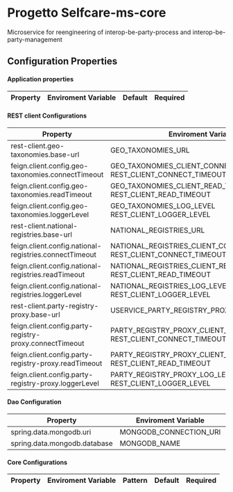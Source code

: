 # Progetto Selfcare-ms-core
Microservice for reengineering of interop-be-party-process and interop-be-party-management


## Configuration Properties

#### Application properties

| **Property** | **Enviroment Variable** | **Default** | **Required** |
|--------------|-------------------------|-------------|:------------:|


#### REST client Configurations

| **Property**                                             | **Enviroment Variable**                                                    | **Default**                                                                                                                                                                                                                       | **Required**   |
|----------------------------------------------------------|----------------------------------------------------------------------------|-----------------------------------------------------------------------------------------------------------------------------------------------------------------------------------------------------------------------------------|:--------------:|
| rest-client.geo-taxonomies.base-url                      | GEO_TAXONOMIES_URL                                                         | <a name= "default property"></a>[default_property](https://github.com/pagopa/selfcare-ms-core/blob/919723ef4738a77f258cd69d34f5f1a0c8886f14/connector/rest/src/main/resources/config/geo-taxonomies-rest-client.properties)       |      yes       |
| feign.client.config.geo-taxonomies.connectTimeout        | GEO_TAXONOMIES_CLIENT_CONNECT_TIMEOUT<br>REST_CLIENT_CONNECT_TIMEOUT       | <a name= "default property"></a>[default_property](https://github.com/pagopa/selfcare-ms-core/blob/919723ef4738a77f258cd69d34f5f1a0c8886f14/connector/rest/src/main/resources/config/geo-taxonomies-rest-client.properties)       |      yes       |
| feign.client.config.geo-taxonomies.readTimeout           | GEO_TAXONOMIES_CLIENT_READ_TIMEOUT<br>REST_CLIENT_READ_TIMEOUT             | <a name= "default property"></a>[default_property](https://github.com/pagopa/selfcare-ms-core/blob/919723ef4738a77f258cd69d34f5f1a0c8886f14/connector/rest/src/main/resources/config/geo-taxonomies-rest-client.properties)       |      yes       |
| feign.client.config.geo-taxonomies.loggerLevel           | GEO_TAXONOMIES_LOG_LEVEL<br>REST_CLIENT_LOGGER_LEVEL                       | <a name= "default property"></a>[default_property](https://github.com/pagopa/selfcare-ms-core/blob/919723ef4738a77f258cd69d34f5f1a0c8886f14/connector/rest/src/main/resources/config/geo-taxonomies-rest-client.properties)       |      yes       |
| rest-client.national-registries.base-url                 | NATIONAL_REGISTRIES_URL                                                    | <a name= "default property"></a>[default_property](https://github.com/pagopa/selfcare-ms-core/blob/919723ef4738a77f258cd69d34f5f1a0c8886f14/connector/rest/src/main/resources/config/national-registries-rest-client.properties)  |      yes       |
| feign.client.config.national-registries.connectTimeout   | NATIONAL_REGISTRIES_CLIENT_CONNECT_TIMEOUT<br>REST_CLIENT_CONNECT_TIMEOUT  | <a name= "default property"></a>[default_property](https://github.com/pagopa/selfcare-ms-core/blob/919723ef4738a77f258cd69d34f5f1a0c8886f14/connector/rest/src/main/resources/config/national-registries-rest-client.properties)  |      yes       |
| feign.client.config.national-registries.readTimeout      | NATIONAL_REGISTRIES_CLIENT_READ_TIMEOUT<br>REST_CLIENT_READ_TIMEOUT        | <a name= "default property"></a>[default_property](https://github.com/pagopa/selfcare-ms-core/blob/919723ef4738a77f258cd69d34f5f1a0c8886f14/connector/rest/src/main/resources/config/national-registries-rest-client.properties)  |      yes       |
| feign.client.config.national-registries.loggerLevel      | NATIONAL_REGISTRIES_LOG_LEVEL<br>REST_CLIENT_LOGGER_LEVEL                  | <a name= "default property"></a>[default_property](https://github.com/pagopa/selfcare-ms-core/blob/919723ef4738a77f258cd69d34f5f1a0c8886f14/connector/rest/src/main/resources/config/national-registries-rest-client.properties)  |      yes       |
| rest-client.party-registry-proxy.base-url                | USERVICE_PARTY_REGISTRY_PROXY_URL                                          | <a name= "default property"></a>[default_property](https://github.com/pagopa/selfcare-ms-core/blob/919723ef4738a77f258cd69d34f5f1a0c8886f14/connector/rest/src/main/resources/config/party-registry-proxy-rest-client.properties) |      yes       |
| feign.client.config.party-registry-proxy.connectTimeout  | PARTY_REGISTRY_PROXY_CLIENT_CONNECT_TIMEOUT<br>REST_CLIENT_CONNECT_TIMEOUT | <a name= "default property"></a>[default_property](https://github.com/pagopa/selfcare-ms-core/blob/919723ef4738a77f258cd69d34f5f1a0c8886f14/connector/rest/src/main/resources/config/party-registry-proxy-rest-client.properties) |      yes       |
| feign.client.config.party-registry-proxy.readTimeout     | PARTY_REGISTRY_PROXY_CLIENT_READ_TIMEOUT<br>REST_CLIENT_READ_TIMEOUT       | <a name= "default property"></a>[default_property](https://github.com/pagopa/selfcare-ms-core/blob/919723ef4738a77f258cd69d34f5f1a0c8886f14/connector/rest/src/main/resources/config/party-registry-proxy-rest-client.properties) |      yes       |
| feign.client.config.party-registry-proxy.loggerLevel     | PARTY_REGISTRY_PROXY_LOG_LEVEL<br>REST_CLIENT_LOGGER_LEVEL                 | <a name= "default property"></a>[default_property](https://github.com/pagopa/selfcare-ms-core/blob/919723ef4738a77f258cd69d34f5f1a0c8886f14/connector/rest/src/main/resources/config/party-registry-proxy-rest-client.properties) |      yes       |


#### Dao Configuration

| **Property**                 | **Enviroment Variable**   | **Default**                                                                                                                                                                      | **Required**   |
|------------------------------|---------------------------|----------------------------------------------------------------------------------------------------------------------------------------------------------------------------------|:--------------:|
| spring.data.mongodb.uri      | MONGODB_CONNECTION_URI    | <a name= "default property"></a>[default_property](https://github.com/pagopa/selfcare-ms-product/blob/release-dev/connector/dao/src/main/resources/config/dao-config.properties) |      yes       |
| spring.data.mongodb.database | MONGODB_NAME              | <a name= "default property"></a>[default_property](https://github.com/pagopa/selfcare-ms-product/blob/release-dev/connector/dao/src/main/resources/config/dao-config.properties) |      yes       |



#### Core Configurations

| **Property** | **Enviroment Variable** | **Pattern**  | **Default** | **Required**   |
|--------------|-------------------------|--------------|-------------|:--------------:|
